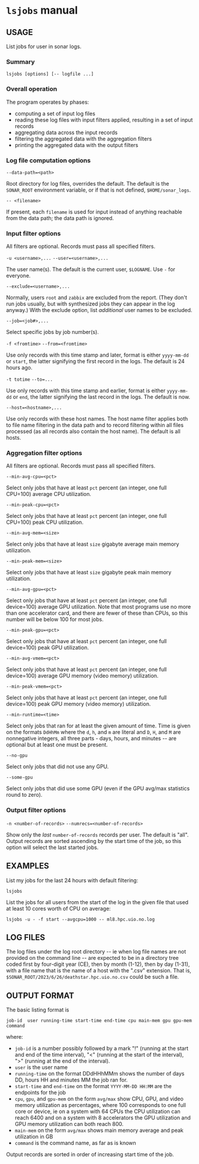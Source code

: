 # `lsjobs` manual

## USAGE

List jobs for user in sonar logs.

### Summary

```
lsjobs [options] [-- logfile ...]
```

### Overall operation

The program operates by phases:

* computing a set of input log files
* reading these log files with input filters applied, resulting in a set of input records
* aggregating data across the input records
* filtering the aggregated data with the aggregation filters
* printing the aggregated data with the output filters


### Log file computation options

`--data-path=<path>`

  Root directory for log files, overrides the default.  The default is the `SONAR_ROOT` environment
  variable, or if that is not defined, `$HOME/sonar_logs`.

`-- <filename>`

  If present, each `filename` is used for input instead of anything reachable from the data path;
  the data path is ignored.

### Input filter options

All filters are optional.  Records must pass all specified filters.

`-u <username>,...`
`--user=<username>,...`

  The user name(s).  The default is the current user, `$LOGNAME`.  Use `-` for everyone.

`--exclude=<username>,...`

  Normally, users `root` and `zabbix` are excluded from the report.  (They don't run jobs usually,
  but with synthesized jobs they can appear in the log anyway.)  With the exclude option, list
  *additional* user names to be excluded.

`--job=<job#>,...`

  Select specific jobs by job number(s).

`-f <fromtime>`
`--from=<fromtime>`

  Use only records with this time stamp and later, format is either `yyyy-mm-dd` or `start`, the
  latter signifying the first record in the logs. The default is 24 hours ago.

`-t totime`
`--to=...`

  Use only records with this time stamp and earlier, format is either `yyyy-mm-dd` or `end`, the
  latter signifying the last record in the logs.  The default is now.

`--host=<hostname>,...`

  Use only records with these host names.  The host name filter applies both to file name filtering
  in the data path and to record filtering within all files processed (as all records also contain
  the host name).  The default is all hosts.

### Aggregation filter options

All filters are optional.  Records must pass all specified filters.

`--min-avg-cpu=<pct>`

  Select only jobs that have at least `pct` percent (an integer, one full CPU=100) average CPU utilization.

`--min-peak-cpu=<pct>`

  Select only jobs that have at least `pct` percent (an integer, one full CPU=100) peak CPU utilization.

`--min-avg-mem=<size>`

  Select only jobs that have at least `size` gigabyte average main memory utilization.

`--min-peak-mem=<size>`

  Select only jobs that have at least `size` gigabyte peak main memory utilization.

`--min-avg-gpu=<pct>`

  Select only jobs that have at least `pct` percent (an integer, one full device=100) average GPU
  utilization.  Note that most programs use no more than one accelerator card, and there are fewer
  of these than CPUs, so this number will be below 100 for most jobs.
   
`--min-peak-gpu=<pct>`

  Select only jobs that have at least `pct` percent (an integer, one full device=100) peak GPU utilization.

`--min-avg-vmem=<pct>`

  Select only jobs that have at least `pct` percent (an integer, one full device=100) average GPU
  memory (video memory) utilization.

`--min-peak-vmem=<pct>`

  Select only jobs that have at least `pct` percent (an integer, one full device=100) peak GPU
  memory (video memory) utilization.

`--min-runtime=<time>`

  Select only jobs that ran for at least the given amount of time.  Time is given on the formats
  `DdHhMm` where the `d`, `h`, and `m` are literal and `D`, `H`, and `M` are nonnegative integers,
  all three parts - days, hours, and minutes -- are optional but at least one must be present.

`--no-gpu`

  Select only jobs that did not use any GPU.

`--some-gpu`

  Select only jobs that did use some GPU (even if the GPU avg/max statistics round to zero).

### Output filter options

`-n <number-of-records>`
`--numrecs=<number-of-records>`

  Show only the *last* `number-of-records` records per user.  The default is "all".  Output records
  are sorted ascending by the start time of the job, so this option will select the last started jobs.

## EXAMPLES

List my jobs for the last 24 hours with default filtering:

```
lsjobs
```

List the jobs for all users from the start of the log in the given file that used at least 10 cores
worth of CPU on average:

```
lsjobs -u - -f start --avgcpu=1000 -- ml8.hpc.uio.no.log
```

## LOG FILES

The log files under the log root directory -- ie when log file names are not provided on the command
line -- are expected to be in a directory tree coded first by four-digit year (CE), then by month
(1-12), then by day (1-31), with a file name that is the name of a host with the ".csv" extension.
That is, `$SONAR_ROOT/2023/6/26/deathstar.hpc.uio.no.csv` could be such a file.


## OUTPUT FORMAT

The basic listing format is
```
job-id  user running-time start-time end-time cpu main-mem gpu gpu-mem command 
```
where:

* `job-id` is a number possibly followed by a mark "!" (running at the start and end of the time interval),
  "<" (running at the start of the interval), ">" (running at the end of the interval).
* `user` is the user name
* `running-time` on the format DDdHHhMMm shows the number of days DD, hours HH and minutes MM the job ran for.
* `start-time` and `end-time` on the format `YYYY-MM-DD HH:MM` are the endpoints for the job
* `cpu`, `gpu`, and `gpu-mem` on the form `avg/max` show CPU, GPU, and video memory utilization as
   percentages, where 100 corresponds to one full core or device, ie on a system with 64 CPUs the
   CPU utilization can reach 6400 and on a system with 8 accelerators the GPU utilization and GPU
   memory utilization can both reach 800.
* `main-mem` on the form `avg/max` shows main memory average and peak utilization in GB
* `command` is the command name, as far as is known

Output records are sorted in order of increasing start time of the job.
